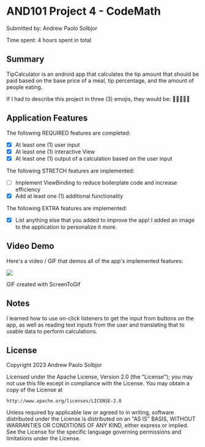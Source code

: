 # AND101 Project 4 - CodeMath

Submitted by: Andrew Paolo Solbjor

Time spent: 4 hours spent in total

## Summary

TipCalculator is an android app that calculates the tip amount that should be paid based on the base price of a meal, tip percentage, and the amount of people eating. 

If I had to describe this project in three (3) emojis, they would be: 👨‍💻👍🏼😃

## Application Features

The following REQUIRED features are completed:

- [x] At least one (1) user input
- [x] At least one (1) interactive View
- [x] At least one (1) output of a calculation based on the user input

The following STRETCH features are implemented:

- [ ] Implement ViewBinding to reduce boilerplate code and increase efficiency
- [x] Add at least one (1) additional functionality

The following EXTRA features are implemented:

- [x] List anything else that you added to improve the app!
      I added an image to the application to personalize it more. 

## Video Demo

Here's a video / GIF that demos all of the app's implemented features:

![](https://i.imgur.com/9SfRul7.gif)

GIF created with ScreenToGif

## Notes

I learned how to use on-click listeners to get the input from buttons on the app, as well as reading text inputs from the user and translating that to usable data to perform calculations. 

## License

Copyright 2023 Andrew Paolo Solbjor

Licensed under the Apache License, Version 2.0 (the "License");
you may not use this file except in compliance with the License.
You may obtain a copy of the License at

    http://www.apache.org/licenses/LICENSE-2.0

Unless required by applicable law or agreed to in writing, software
distributed under the License is distributed on an "AS IS" BASIS,
WITHOUT WARRANTIES OR CONDITIONS OF ANY KIND, either express or implied.
See the License for the specific language governing permissions and
limitations under the License.
